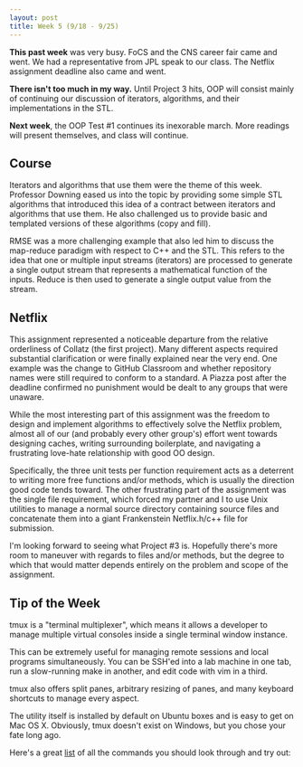 ```yaml
---
layout: post
title: Week 5 (9/18 - 9/25)
---
```


**This past week** was very busy. FoCS and the CNS career fair came and went. We had a representative from JPL speak to our class. The Netflix assignment deadline also came and went.

**There isn't too much in my way.** Until Project 3 hits, OOP will consist mainly of continuing our discussion of iterators,
algorithms, and their implementations in the STL.

**Next week**, the OOP Test #1 continues its inexorable march. More readings will present themselves, and class will continue.

Course
------
Iterators and algorithms that use them were the theme of this week. Professor Downing eased us into the topic by providing some simple
STL algorithms that introduced this idea of a contract between iterators and algorithms that use them. He also challenged us to
provide basic and templated versions of these algorithms (copy and fill).

RMSE was a more challenging example that also led him to discuss the map-reduce paradigm with respect to C++ and the STL. This refers to
the idea that one or multiple input streams (iterators) are processed to generate a single output stream that represents a mathematical
function of the inputs. Reduce is then used to generate a single output value from the stream.

Netflix
-------
This assignment represented a noticeable departure from the relative orderliness of Collatz (the first project). Many different aspects
required substantial clarification or were finally explained near the very end. One example was the change to GitHub Classroom and
whether repository names were still required to conform to a standard. A Piazza post after the deadline confirmed no punishment would be
dealt to any groups that were unaware.

While the most interesting part of this assignment was the freedom to design and implement algorithms to effectively solve the Netflix
problem, almost all of our (and probably every other group's) effort went towards designing caches, writing surrounding boilerplate, and
navigating a frustrating love-hate relationship with good OO design.

Specifically, the three unit tests per function requirement acts as a deterrent to writing more free functions and/or methods, which
is usually the direction good code tends toward. The other frustrating part of the assignment was the single file requirement, which
forced my partner and I to use Unix utilities to manage a normal source directory containing source files and concatenate them into
a giant Frankenstein Netflix.h/c++ file for submission.

I'm looking forward to seeing what Project #3 is. Hopefully there's more room to maneuver with regards to files and/or methods, but
the degree to which that would matter depends entirely on the problem and scope of the assignment.

Tip of the Week
---------------
tmux is a "terminal multiplexer", which means it allows a developer to manage multiple virtual consoles inside a single terminal 
window instance.

This can be extremely useful for managing remote sessions and local programs simultaneously. You can be SSH'ed into a lab machine in
one tab, run a slow-running make in another, and edit code with vim in a third.

tmux also offers split panes, arbitrary resizing of panes, and many keyboard shortcuts to manage every aspect.

The utility itself is installed by default on Ubuntu boxes and is easy to get on Mac OS X. Obviously, tmux doesn't exist on Windows, 
but you chose your fate long ago.

Here's a great [list](https://gist.github.com/MohamedAlaa/2961058) of all the commands you should look through and try out:


